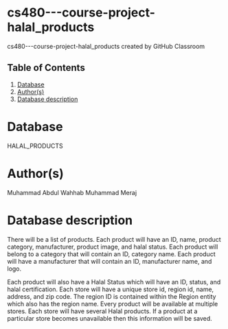 # cs480---course-project-halal_products
cs480---course-project-halal_products created by GitHub Classroom

## Table of Contents
1. [Database](#database)
1. [Author(s)](#author)
1. [Database description](#description)
 
# Database
HALAL_PRODUCTS
# Author(s)
Muhammad Abdul Wahhab
Muhammad Meraj
# Database description
There will be a list of products. Each product will have an ID, name, product category, manufacturer, product image, and halal status. Each product will belong to a category that will contain an ID, category name. Each product will have a manufacturer that will contain an ID, manufacturer name, and logo. 

Each product will also have a Halal Status which will have an ID, status, and halal certification. Each store will have a unique store id, region id, name, address, and zip code. The region ID is contained within the Region entity which also has the region name. Every product will be available at multiple stores. Each store will have several Halal products. If a product at a particular store becomes unavailable then this information will be saved.
